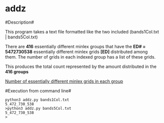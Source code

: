 # addz

#Description#

This program takes a text file formatted like the two included (bands1Col.txt | bands5Col.txt)

There are **416** essentially different minlex groups that have the **ED# = 5472730538** essentially different minlex grids **[ED]** distributed among them.
The number of grids in each indexed group has a list of these grids.

This produces the total count represented by the amount distributed in the **416 groups**

[Number of essentially different minlex grids in each group](https://github.com/1to9only/essentially-different-minlex-grids)

#Execution from command line#
```
python3 addz.py bands1Col.txt
5_472_730_538
>python3 addz.py bands5Col.txt
5_472_730_538
>
```
